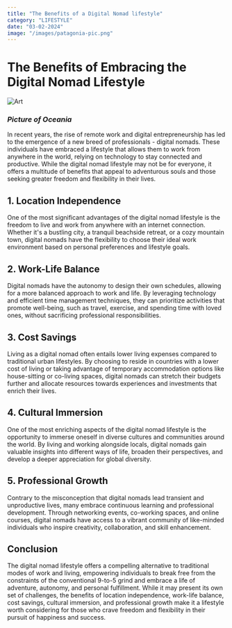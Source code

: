 ```yaml
---
title: "The Benefits of a Digital Nomad lifestyle"
category: "LIFESTYLE"
date: "03-02-2024"
image: "/images/patagonia-pic.png"
---
```


# The Benefits of Embracing the Digital Nomad Lifestyle

![Art](/images/oceania-pic.jpeg)

### _Picture of Oceania_

In recent years, the rise of remote work and digital entrepreneurship has led to the emergence of a new breed of professionals - digital nomads. These individuals have embraced a lifestyle that allows them to work from anywhere in the world, relying on technology to stay connected and productive. While the digital nomad lifestyle may not be for everyone, it offers a multitude of benefits that appeal to adventurous souls and those seeking greater freedom and flexibility in their lives.

## 1. Location Independence

One of the most significant advantages of the digital nomad lifestyle is the freedom to live and work from anywhere with an internet connection. Whether it's a bustling city, a tranquil beachside retreat, or a cozy mountain town, digital nomads have the flexibility to choose their ideal work environment based on personal preferences and lifestyle goals.

## 2. Work-Life Balance

Digital nomads have the autonomy to design their own schedules, allowing for a more balanced approach to work and life. By leveraging technology and efficient time management techniques, they can prioritize activities that promote well-being, such as travel, exercise, and spending time with loved ones, without sacrificing professional responsibilities.

## 3. Cost Savings

Living as a digital nomad often entails lower living expenses compared to traditional urban lifestyles. By choosing to reside in countries with a lower cost of living or taking advantage of temporary accommodation options like house-sitting or co-living spaces, digital nomads can stretch their budgets further and allocate resources towards experiences and investments that enrich their lives.

## 4. Cultural Immersion

One of the most enriching aspects of the digital nomad lifestyle is the opportunity to immerse oneself in diverse cultures and communities around the world. By living and working alongside locals, digital nomads gain valuable insights into different ways of life, broaden their perspectives, and develop a deeper appreciation for global diversity.

## 5. Professional Growth

Contrary to the misconception that digital nomads lead transient and unproductive lives, many embrace continuous learning and professional development. Through networking events, co-working spaces, and online courses, digital nomads have access to a vibrant community of like-minded individuals who inspire creativity, collaboration, and skill enhancement.

## Conclusion

The digital nomad lifestyle offers a compelling alternative to traditional modes of work and living, empowering individuals to break free from the constraints of the conventional 9-to-5 grind and embrace a life of adventure, autonomy, and personal fulfillment. While it may present its own set of challenges, the benefits of location independence, work-life balance, cost savings, cultural immersion, and professional growth make it a lifestyle worth considering for those who crave freedom and flexibility in their pursuit of happiness and success.
